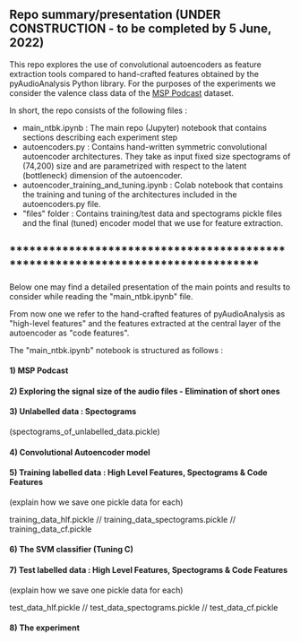 ## Repo summary/presentation (UNDER CONSTRUCTION - to be completed by 5 June, 2022)

This repo explores the use of convolutional autoencoders as feature extraction tools compared to hand-crafted features obtained by the pyAudioAnalysis Python library.
For the purposes of the experiments we consider the valence class data of the [MSP Podcast](https://ecs.utdallas.edu/research/researchlabs/msp-lab/MSP-Podcast.html) dataset.

In short, the repo consists of the following files :
- main_ntbk.ipynb : The main repo (Jupyter) notebook that contains sections describing each experiment step
- autoencoders.py : Contains hand-written symmetric convolutional autoencoder architectures. They take as input fixed size spectograms of (74,200) size and are parametrized with respect to the latent (bottleneck) dimension of the autoencoder.  
- autoencoder_training_and_tuning.ipynb : Colab notebook that contains the training and tuning of the architectures included in the autoencoders.py file.
- "files" folder : Contains training/test data and spectograms pickle files and the final (tuned) encoder model that we use for feature extraction.

## ********************************************************************************

Below one may find a detailed presentation of the main points and results to consider while reading the "main_ntbk.ipynb" file. 

From now one we refer to the hand-crafted features of pyAudioAnalysis as "high-level features" and the features extracted at the central layer of the autoencoder as "code features".

The "main_ntbk.ipynb" notebook is structured as follows :

#### 1) MSP Podcast

#### 2) Exploring the signal size of the audio files - Elimination of short ones

#### 3) Unlabelled data : Spectograms

   (spectograms_of_unlabelled_data.pickle)

#### 4) Convolutional Autoencoder model

#### 5) Training labelled data : High Level Features, Spectograms & Code Features

   (explain how we save one pickle data for each)
   
   training_data_hlf.pickle // training_data_spectograms.pickle // training_data_cf.pickle

#### 6) The SVM classifier (Tuning C)

#### 7) Test labelled data : High Level Features, Spectograms & Code Features

   (explain how we save one pickle data for each)
   
   test_data_hlf.pickle // test_data_spectograms.pickle // test_data_cf.pickle

#### 8) The experiment
